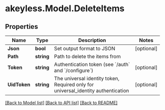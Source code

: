 # akeyless.Model.DeleteItems

## Properties

Name | Type | Description | Notes
------------ | ------------- | ------------- | -------------
**Json** | **bool** | Set output format to JSON | [optional] 
**Path** | **string** | Path to delete the items from | 
**Token** | **string** | Authentication token (see &#x60;/auth&#x60; and &#x60;/configure&#x60;) | [optional] 
**UidToken** | **string** | The universal identity token, Required only for universal_identity authentication | [optional] 

[[Back to Model list]](../README.md#documentation-for-models) [[Back to API list]](../README.md#documentation-for-api-endpoints) [[Back to README]](../README.md)


